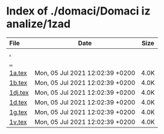 # Index of ./domaci/Domaci iz analize/1zad

File | Date | Size
:--- | --- | ---
[.](.) | |
[..](..) | |
[<span>1a.tex</span>](1a.tex) | Mon, 05 Jul 2021 12:02:39 +0200 | 4.0K
[<span>1b.tex</span>](1b.tex) | Mon, 05 Jul 2021 12:02:39 +0200 | 4.0K
[<span>1dj.tex</span>](1dj.tex) | Mon, 05 Jul 2021 12:02:39 +0200 | 4.0K
[<span>1d.tex</span>](1d.tex) | Mon, 05 Jul 2021 12:02:39 +0200 | 4.0K
[<span>1g.tex</span>](1g.tex) | Mon, 05 Jul 2021 12:02:39 +0200 | 4.0K
[<span>1v.tex</span>](1v.tex) | Mon, 05 Jul 2021 12:02:39 +0200 | 4.0K
